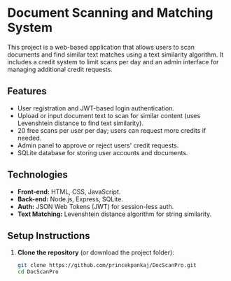 # Document Scanning and Matching System

This project is a web-based application that allows users to scan documents and find similar text matches using a text similarity algorithm. It includes a credit system to limit scans per day and an admin interface for managing additional credit requests.

## Features
- User registration and JWT-based login authentication.
- Upload or input document text to scan for similar content (uses Levenshtein distance to find text similarity).
- 20 free scans per user per day; users can request more credits if needed.
- Admin panel to approve or reject users' credit requests.
- SQLite database for storing user accounts and documents.

## Technologies
- **Front-end:** HTML, CSS, JavaScript.
- **Back-end:** Node.js, Express, SQLite.
- **Auth:** JSON Web Tokens (JWT) for session-less auth.
- **Text Matching:** Levenshtein distance algorithm for string similarity.

## Setup Instructions

1. **Clone the repository** (or download the project folder):
   ```bash
   git clone https://github.com/princekpankaj/DocScanPro.git
   cd DocScanPro
